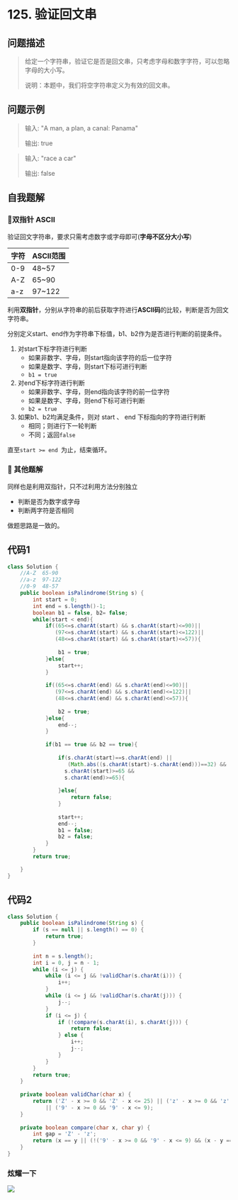# 125. 验证回文串
问题描述
----
> 给定一个字符串，验证它是否是回文串，只考虑字母和数字字符，可以忽略字母的大小写。
>
> 说明：本题中，我们将空字符串定义为有效的回文串。


问题示例
----
> 输入: "A man, a plan, a canal: Panama"
>
> 输出: true

> 输入: "race a car"
>
> 输出: false

自我题解
----
### 🦄双指针 ASCII

验证回文字符串，要求只需考虑数字或字母即可(**字母不区分大小写**)

|字符|ASCII范围|
|----|----|
|0-9|48~57|
|A-Z|65~90|
|a-z|97~122|

利用**双指针**，分别从字符串的前后获取字符进行**ASCII码**的比较，判断是否为回文字符串。

分别定义start、end作为字符串下标值，b1、b2作为是否进行判断的前提条件。

1. 对start下标字符进行判断
   * 如果非数字、字母，则start指向该字符的后一位字符
   * 如果是数字、字母，则start下标可进行判断
   * `b1 = true`
2. 对end下标字符进行判断
   * 如果非数字、字母，则end指向该字符的前一位字符
   * 如果是数字、字母，则end下标可进行判断
   * `b2 = true`
3. 如果b1、b2均满足条件，则对 start 、 end 下标指向的字符进行判断
   * 相同；则进行下一轮判断
   * 不同；返回`false`

直至`start >= end `为止，结束循环。


### 🧚‍ 其他题解

同样也是利用双指针，只不过利用方法分别独立
* 判断是否为数字或字母 
* 判断两字符是否相同

做题思路是一致的。


代码1
----
```java
class Solution {
    //A-Z  65-90
    //a-z  97-122
    //0-9  48-57
    public boolean isPalindrome(String s) {
        int start = 0;
        int end = s.length()-1;
        boolean b1 = false, b2= false;
        while(start < end){
            if((65<=s.charAt(start) && s.charAt(start)<=90)||
               (97<=s.charAt(start) && s.charAt(start)<=122)||
               (48<=s.charAt(start) && s.charAt(start)<=57)){
                
                b1 = true;
            }else{
                start++;
            }
            
            if((65<=s.charAt(end) && s.charAt(end)<=90)||
               (97<=s.charAt(end) && s.charAt(end)<=122)||
               (48<=s.charAt(end) && s.charAt(end)<=57)){
                
                b2 = true;
            }else{
                end--;
            }
            
            if(b1 == true && b2 == true){
                
                if(s.charAt(start)==s.charAt(end) || 
                   (Math.abs((s.charAt(start)-s.charAt(end)))==32) &&
                  s.charAt(start)>=65 && 
                  s.charAt(end)>=65){
                
                }else{
                    return false;
                }
                
                start++;
                end--;
                b1 = false;
                b2 = false;
            }
        }
        return true;

    }
}
```

代码2
----
```java
class Solution {
    public boolean isPalindrome(String s) {
        if (s == null || s.length() == 0) {
            return true;
        }
        
        int n = s.length();
        int i = 0, j = n - 1;
        while (i <= j) {
            while (i <= j && !validChar(s.charAt(i))) {
                i++;
            }
            while (i <= j && !validChar(s.charAt(j))) {
                j--;
            }
            if (i <= j) {
                if (!compare(s.charAt(i), s.charAt(j))) {
                    return false;
                } else {
                    i++;
                    j--;
                }
            } 
        }
        return true;
    }
    
    private boolean validChar(char x) {
        return ('Z' - x >= 0 && 'Z' - x <= 25) || ('z' - x >= 0 && 'z' - x <= 25) 
            || ('9' - x >= 0 && '9' - x <= 9);
    }
    
    private boolean compare(char x, char y) {
        int gap = 'Z' - 'z';
        return (x == y || (!('9' - x >= 0 && '9' - x <= 9) && (x - y == gap || y - x == gap)));
    }
}
```

### 炫耀一下

![](https://cdn.jsdelivr.net/gh/occlive/ImageStore//javabase/125.png)



